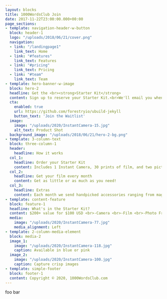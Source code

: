 ```yaml
---
layout: blocks
title: 1000WordsClub Join
date: 2017-11-22T23:00:00.000+00:00
page_sections:
- template: navigation-header-w-button
  block: header-1
  logo: "/uploads/2018/06/21/cover.png"
  navigation:
  - link: "/landingpage1"
    link_text: Home
  - link: "#features"
    link_text: Features
  - link: "#pricing"
    link_text: Pricing
  - link: "#team"
    link_text: Team
- template: hero-banner-w-image
  block: hero-2
  headline: Get the <br><strong>Starter Kit</strong>
  content: Sign up to reserve your Starter Kit.<br>We'll email you when we launch
  cta:
    enabled: true
    url: https://github.com/forestryio/ubuild-jekyll
    button_text: 'Join the Waitlist'
  image:
    image: "/uploads/2020/InstantCamera-15.jpg"
    alt_text: Product Shot
  background_image: "/uploads/2018/06/21/hero-2-bg.png"
- template: 3-column-text
  block: three-column-1
  header:
    headline: How it works
  col_1:
    headline: Order your Starter Kit
    content: Includes 1 Instant Camera, 30 prints of film, and two picture frames! 
  col_2:
    headline: Get your film every month 
    content: Get as little or as much as you need!
  col_3:
    headline: Extras
    content: Each month we send handpicked accessories ranging from magnetic frames to photo albums.
- template: content-feature
  block: feature-1
  headline: What's in the Starter Kit?
  content: $200+ value for $100 USD <br>-Camera <br>-Film <br>-Photo Frames
  media:
    image: "/uploads/2020/InstantCamera-77.jpg"
    media_alignment: Left
- template: 2-column-media-element
  block: media-2
  image_1:
    image: "/uploads/2020/InstantCamera-118.jpg"
    caption: Available in blue or pink
  image_2:    
    image: "/uploads/2020/InstantCamera-100.jpg"
    caption: Capture crisp images
- template: simple-footer
  block: footer-1
  content: Copyright © 2020, 1000WordsClub.com
---
```

foo bar